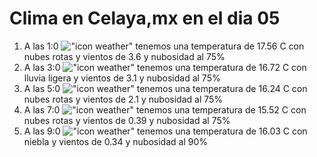 # Clima en Celaya,mx en el dia 05

1. A las 1:0 !["icon weather"](http://openweathermap.org/img/w/04n.png) tenemos una temperatura de 17.56 C con nubes rotas y  vientos de 3.6 y nubosidad al 75%
1. A las 3:0 !["icon weather"](http://openweathermap.org/img/w/10n.png) tenemos una temperatura de 16.72 C con lluvia ligera y  vientos de 3.1 y nubosidad al 75%
1. A las 5:0 !["icon weather"](http://openweathermap.org/img/w/04n.png) tenemos una temperatura de 16.24 C con nubes rotas y  vientos de 2.1 y nubosidad al 75%
1. A las 7:0 !["icon weather"](http://openweathermap.org/img/w/04n.png) tenemos una temperatura de 15.52 C con nubes rotas y  vientos de 0.39 y nubosidad al 75%
1. A las 9:0 !["icon weather"](http://openweathermap.org/img/w/50d.png) tenemos una temperatura de 16.03 C con niebla y  vientos de 0.34 y nubosidad al 90%

